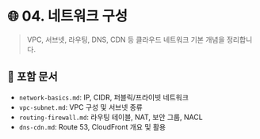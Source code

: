 # 🌐 04. 네트워크 구성

> VPC, 서브넷, 라우팅, DNS, CDN 등 클라우드 네트워크 기본 개념을 정리합니다.

## 📂 포함 문서
- `network-basics.md`: IP, CIDR, 퍼블릭/프라이빗 네트워크
- `vpc-subnet.md`: VPC 구성 및 서브넷 종류
- `routing-firewall.md`: 라우팅 테이블, NAT, 보안 그룹, NACL
- `dns-cdn.md`: Route 53, CloudFront 개요 및 활용